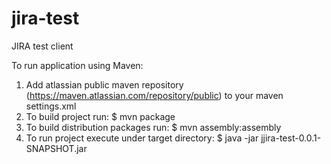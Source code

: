 # jira-test
JIRA test client

To run application using Maven:
1. Add atlassian public maven repository (https://maven.atlassian.com/repository/public) to your maven settings.xml
2. To build project run: $ mvn package
3. To build distribution packages run: $ mvn assembly:assembly
4. To run project execute under target directory: $ java -jar jjira-test-0.0.1-SNAPSHOT.jar 


